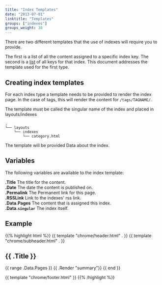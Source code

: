 ```yaml
---
title: "Index Templates"
date: "2013-07-01"
linktitle: "Templates"
groups: ["indexes"]
groups_weight: 30
---
```


There are two different templates that the use of indexes will require you to provide.

The first is a list of all the content assigned to a specific index key. The
second is a [list](/indexes/lists/) of all keys for that index. This document
addresses the template used for the first type.

## Creating index templates
For each index type a template needs to be provided to render the index page.
In the case of tags, this will render the content for `/tags/TAGNAME/`.

The template must be called the singular name of the index and placed in 
layouts/indexes

    .
    └── layouts
        └── indexes
            └── category.html

The template will be provided Data about the index. 

## Variables

The following variables are available to the index template:

**.Title**  The title for the content. <br>
**.Date** The date the content is published on.<br>
**.Permalink** The Permanent link for this page.<br>
**.RSSLink** Link to the indexes' rss link. <br>
**.Data.Pages** The content that is assigned this index.<br>
**.Data.`singular`** The index itself.<br>

## Example
{{% highlight html %}}
{{ template "chrome/header.html" . }}
{{ template "chrome/subheader.html" . }}

<section id="main">
  <div>
   <h1 id="title">{{ .Title }}</h1>
    {{ range .Data.Pages }}
        {{ .Render "summary"}}
    {{ end }}
  </div>
</section>

{{ template "chrome/footer.html" }}
{{% /highlight %}}

